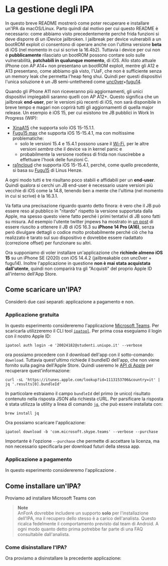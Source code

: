 # La gestione degli IPA

In questo breve README mostrerò come poter recuperare e installare un'IPA da macOS/Linux.
Parto quindi dal motivo per cui questo README è necessario: come abbiamo visto precedentemente perché frida funzioni si deve disporre di un iDevice jailbroken.
I jailbreak per device vulnerabili a un bootROM exploit ci consentono di operare anche con l'ultima versione **beta** di iOS (nel momento in cui si scrive la 16.4b2).
Tuttavia i device per cui non è **pubblicamente** rilasciato un bootROM possono contare solo sulle vulnerabilità, **patchabili in qualunque momento**, di iOS.
Allo stato attuale iPhone con AP A14+ non presentano un bootROM exploit, mentre gli A12 e A13 presentano, come abbiamo già visto, l'UaF, che non è sufficiente senza un memory leak che permetta l'heap feng shui.
Quindi per questi dispositivi l'unica soluzione è un JB semi-untethered come [unc0ver](https://unc0ver.dev/)+[fugu14](https://github.com/LinusHenze/Fugu14).

Quando gli iPhone A11 non riceveranno più aggiornamenti, gli unici dispositivi impiegabili saranno quelli con AP A12+.
Questo significa che un jailbreak **end-user**, per le versioni più recenti di iOS, non sarà disponibile in breve tempo e magari non coprirà tutti gli aggiornamenti di quella major release.
Un esempio è iOS 15, per cui esistono tre JB pubblici in Work In Progress (WIP):
- [XinaA15](https://twitter.com/xina520) che supporta solo iOS 15-15.1.1.
- [Fugu15 max](https://github.com/opa334/Fugu15/tree/max) che supporta iOS 15-15.4.1, ma con moltissime problematiche:
  - solo le versioni 15.4 e 15.4.1 possono usare il [Wi-Fi](https://github.com/opa334/Fugu15#known-issuesbugs), per le altre versioni _sembra_ che il device va in kernel panic e
  - <span><!-- https://discord.com/channels/779134930265309195/779151007488933889/1081588249472016515 --></span>
    probabilmente la versione rootless di frida non riuscirebbe a effettuare l'hook delle funzioni C.
- [ra1ncloud](https://github.com/iarchiveml/ra1ncloud) che supporta iOS 15-15.4.1, perché, come quello precedente, si basa su [Fugu15](https://github.com/pinauten/Fugu15) di Linus Henze.

A ogni modo tutti e tre risultano poco stabili e affidabili per un **end-user**.
Quindi qualora si cerchi un JB end-user è necessario usare versioni più vecchie di iOS come la 14.8, tenendo ben a mente che l'ultima (nel momento in cui si scrive) è la 16.3.1.

Va fatta una precisazione riguardo quanto detto finora: è vero che il JB può essere reso al pubblico in "ritardo" rispetto la versione supportata dalla Apple, ma spesso questo viene fatto perché i primi tentativi di JB sono fatti su misura.
Ad esempio l'utente twitter jmpews ha mostrato in [un post](https://twitter.com/jmpews/status/1623605844305924097) di essere riuscito a ottenere il JB di iOS 16.3 su **iPhone 14 Pro (A16)**, senza però divulgare dettagli o codice molto probabilmente perché ciò che ha realizzato è tarato sul suo dispositivo e dovrebbe essere riadattato (correzione offset) per funzionare su altri.

Ora supponiamo di voler installare un'applicazione che **richiede almeno iOS 15** su un iPhone SE (2020) con iOS 14.4.2 (jailbreakable con unc0ver + fugu14).
Inoltre l'applicazione in questione **non è mai stata acquistata dall'utente**, quindi non comparirà tra gli "Acquisti" del proprio Apple ID all'interno dell'App Store.

## Come scaricare un'IPA?

Considerò due casi separati: applicazione a pagamento e non.

### Applicazione gratuita

In questo esperimento considereremo l'applicazione [Microsoft Teams](https://apps.apple.com/it/app/microsoft-teams/id1113153706). 
Per scaricarla utilizzeremo il CLI tool [`ipatool`](https://github.com/majd/ipatool).
Per prima cosa eseguiamo il login con il nostro Apple ID:
```shell
ipatool auth login -e '20024182@studenti.uniupo.it' --verbose
```
ora possiamo procedere con il download dell'app con il sotto-comando: `download`.
Tuttavia quest'ultimo richiede il bundleID dell'app, che non viene fornito sulla pagina dell'Apple Store.
Quindi useremo le [API di Apple](https://developer.apple.com/library/archive/documentation/AudioVideo/Conceptual/iTuneSearchAPI/LookupExamples.html#//apple_ref/doc/uid/TP40017632-CH7-SW1) per recuperare quest'informazione:
```shell
curl -sL 'https://itunes.apple.com/lookup?id=1113153706&country=it' | jq '.results[0].bundleId'
```
In particolare estraiamo il campo `bundleId` del primo (e unico) risultato contenuto nella risposta JSON alla richiesta cURL.
Per parsificare la risposta è stata utilizza la utility a linea di comando [`jq`](https://stedolan.github.io/jq/), che può essere installata con:
```shell
brew install jq
```
Ora possiamo scaricare l'applicazione:
```shell
ipatool download -b 'com.microsoft.skype.teams' --verbose --purchase
```
Importante è l'opzione `--purchase` che permette di accettare la licenza, ma non necessario specificarla per download futuri della stessa app.

### Applicazione a pagamento

In questo esperimento considereremo l'applicazione []().

## Come installare un'IPA? 

Proviamo ad installare Microsoft Teams con 

> **Note**</br>
> AnForA dovrebbe includere un supporto **solo** per l'installazione dell'IPA, ma il recupero dello stesso è a carico dell'analista.
> Questo ricalca fedelmente il comportamento previsto dal team di Android.
> A ogni modo quanto detto prima potrebbe far parte di una FAQ consultabile dall'analista.

### Come disinstallare l'IPA?

Ora proviamo a disinstallare la precedente applicazione:
```shell

```
